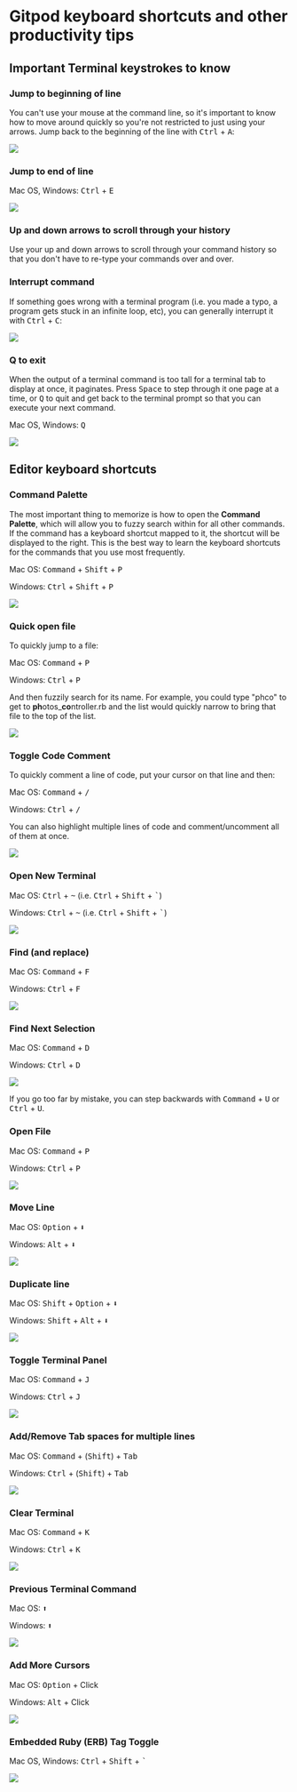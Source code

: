 # Gitpod keyboard shortcuts and other productivity tips


## Important Terminal keystrokes to know

### Jump to beginning of line

You can't use your mouse at the command line, so it's important to know how to move around quickly so you're not restricted to just using your arrows. Jump back to the beginning of the line with <kbd>Ctrl</kbd> + <kbd>A</kbd>:

![](/assets/back-to-beginning.gif)

### Jump to end of line

Mac OS, Windows: <kbd>Ctrl</kbd> + <kbd>E</kbd>

![](/assets/back-to-end.gif)

### Up and down arrows to scroll through your history

Use your up and down arrows to scroll through your command history so that you don't have to re-type your commands over and over.

### Interrupt command

If something goes wrong with a terminal program (i.e. you made a typo, a program gets stuck in an infinite loop, etc), you can generally interrupt it with <kbd>Ctrl</kbd> + <kbd>C</kbd>:

![](/assets/ctrl-c-to-quit.gif)

### Q to exit

When the output of a terminal command is too tall for a terminal tab to display at once, it paginates. Press <kbd>Space</kbd> to step through it one page at a time, or <kbd>Q</kbd> to quit and get back to the terminal prompt so that you can execute your next command.

Mac OS, Windows: <kbd>Q</kbd>

![](/assets/q-to-exit.gif)

## Editor keyboard shortcuts

### Command Palette

The most important thing to memorize is how to open the **Command Palette**, which will allow you to fuzzy search within for all other commands. If the command has a keyboard shortcut mapped to it, the shortcut will be displayed to the right. This is the best way to learn the keyboard shortcuts for the commands that you use most frequently.

Mac OS: <kbd>Command</kbd> + <kbd>Shift</kbd> + <kbd>P</kbd>

Windows: <kbd>Ctrl</kbd> + <kbd>Shift</kbd> + <kbd>P</kbd>

![](/assets/gitpod-command-palette.gif)

### Quick open file

To quickly jump to a file:

Mac OS: <kbd>Command</kbd> + <kbd>P</kbd>

Windows: <kbd>Ctrl</kbd> + <kbd>P</kbd>

And then fuzzily search for its name. For example, you could type "phco" to get to **ph**otos_**co**ntroller.rb and the list would quickly narrow to bring that file to the top of the list.

![](/assets/quick-open-file.gif)

### Toggle Code Comment

To quickly comment a line of code, put your cursor on that line and then:

Mac OS: <kbd>Command</kbd> + <kbd>/</kbd>

Windows: <kbd>Ctrl</kbd> + <kbd>/</kbd>

You can also highlight multiple lines of code and comment/uncomment all of them at once.

![](/assets/toggle-comment.gif)

### Open New Terminal

Mac OS: <kbd>Ctrl</kbd> + <kbd>~</kbd> (i.e. <kbd>Ctrl</kbd> + <kbd>Shift</kbd> + <kbd>`</kbd>)

Windows: <kbd>Ctrl</kbd> + <kbd>~</kbd> (i.e. <kbd>Ctrl</kbd> + <kbd>Shift</kbd> + <kbd>`</kbd>)

![](/assets/new_terminal.gif)

### Find (and replace)

Mac OS: <kbd>Command</kbd> + <kbd>F</kbd>

Windows: <kbd>Ctrl</kbd> + <kbd>F</kbd>

![](/assets/find_and_replace.gif)

### Find Next Selection

Mac OS: <kbd>Command</kbd> + <kbd>D</kbd>

Windows: <kbd>Ctrl</kbd> + <kbd>D</kbd>

![](/assets/select_next.gif)

If you go too far by mistake, you can step backwards with <kbd>Command</kbd> + <kbd>U</kbd> or <kbd>Ctrl</kbd> + <kbd>U</kbd>.

### Open File

Mac OS: <kbd>Command</kbd> + <kbd>P</kbd>

Windows: <kbd>Ctrl</kbd> + <kbd>P</kbd>

![](/assets/open_file.gif)

### Move Line

Mac OS: <kbd>Option</kbd> + <kbd>&#11015;</kbd>

Windows: <kbd>Alt</kbd> + <kbd>&#11015;</kbd>

![](/assets/move_line.gif)

### Duplicate line

Mac OS: <kbd>Shift</kbd> + <kbd>Option</kbd> + <kbd>&#11015;</kbd>

Windows: <kbd>Shift</kbd> + <kbd>Alt</kbd> + <kbd>&#11015;</kbd>

![](/assets/duplicate_line.gif)

### Toggle Terminal Panel

Mac OS: <kbd>Command</kbd> + <kbd>J</kbd>

Windows: <kbd>Ctrl</kbd> + <kbd>J</kbd>

![](/assets/toggle_terminal_view.gif)

### Add/Remove Tab spaces for multiple lines

Mac OS: <kbd>Command</kbd> + (<kbd>Shift</kbd>) + <kbd>Tab</kbd>

Windows: <kbd>Ctrl</kbd> + (<kbd>Shift</kbd>) + <kbd>Tab</kbd>

![](/assets/tab-spacing.gif)

### Clear Terminal

Mac OS: <kbd>Command</kbd> + <kbd>K</kbd>

Windows: <kbd>Ctrl</kbd> + <kbd>K</kbd>

![](/assets/clear_terminal.gif)

### Previous Terminal Command

Mac OS: <kbd>&#x2B06;</kbd>

Windows: <kbd>&#x2B06;</kbd>

![](/assets/previous-terminal-command.gif)

### Add More Cursors

Mac OS: <kbd>Option</kbd> + Click

Windows: <kbd>Alt</kbd> + Click

![](/assets/multiple-cursors.gif)

### Embedded Ruby (ERB) Tag Toggle

Mac OS, Windows: <kbd>Ctrl</kbd> + <kbd>Shift</kbd> + <kbd>`</kbd>

![](/assets/ERB-shortcut.gif)
